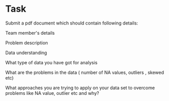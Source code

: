 # Task

Submit a pdf document which should contain following details:

Team member's details 

Problem description

Data understanding

What type of data you have got for analysis

What are the problems in the data ( number of NA values, outliers , skewed etc)

What approaches you are trying to apply on your data set to overcome problems like NA value, outlier etc and why?
